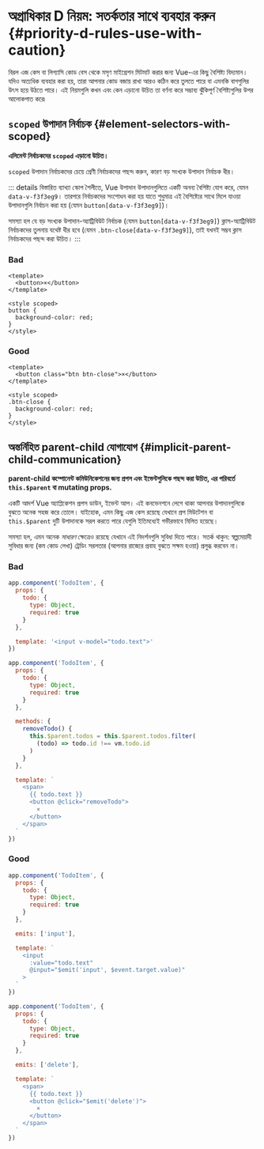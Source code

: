 # অগ্রাধিকার D নিয়ম: সতর্কতার সাথে ব্যবহার করুন {#priority-d-rules-use-with-caution}

বিরল এজ কেস বা লিগ্যাসি কোড বেস থেকে মসৃণ মাইগ্রেশন মিটমাট করার জন্য Vue-এর কিছু বৈশিষ্ট্য বিদ্যমান। যদিও অত্যধিক ব্যবহার করা হয়, তারা আপনার কোড বজায় রাখা আরও কঠিন করে তুলতে পারে বা এমনকি বাগগুলির উৎস হয়ে উঠতে পারে। এই নিয়মগুলি কখন এবং কেন এড়ানো উচিত তা বর্ণনা করে সম্ভাব্য ঝুঁকিপূর্ণ বৈশিষ্ট্যগুলির উপর আলোকপাত করে৷

## `scoped` উপাদান নির্বাচক {#element-selectors-with-scoped}

**এলিমেন্ট নির্বাচকদের `scoped` এড়ানো উচিত।**

`scoped` উপাদান নির্বাচকদের চেয়ে শ্রেণী নির্বাচকদের পছন্দ করুন, কারণ বড় সংখ্যক উপাদান নির্বাচক ধীর।

::: details বিস্তারিত ব্যাখ্যা
স্কোপ শৈলীতে, Vue উপাদান উপাদানগুলিতে একটি অনন্য বৈশিষ্ট্য যোগ করে, যেমন `data-v-f3f3eg9`। তারপরে নির্বাচকদের সংশোধন করা হয় যাতে শুধুমাত্র এই বৈশিষ্ট্যের সাথে মিলে যাওয়া উপাদানগুলি নির্বাচন করা হয় (যেমন `button[data-v-f3f3eg9]`)।

সমস্যা হল যে বড় সংখ্যক উপাদান-অ্যাট্রিবিউট নির্বাচক (যেমন `button[data-v-f3f3eg9]`) ক্লাস-অ্যাট্রিবিউট নির্বাচকদের তুলনায় যথেষ্ট ধীর হবে (যেমন `.btn-close[data-v-f3f3eg9]`), তাই যখনই সম্ভব ক্লাস নির্বাচকদের পছন্দ করা উচিত।
:::

<div class="style-example style-example-bad">
<h3>Bad</h3>

```vue-html
<template>
  <button>×</button>
</template>

<style scoped>
button {
  background-color: red;
}
</style>
```

</div>

<div class="style-example style-example-good">
<h3>Good</h3>

```vue-html
<template>
  <button class="btn btn-close">×</button>
</template>

<style scoped>
.btn-close {
  background-color: red;
}
</style>
```

</div>

## অন্তর্নিহিত parent-child যোগাযোগ {#implicit-parent-child-communication}

**parent-child কম্পোনেন্ট কমিউনিকেশনের জন্য প্রপস এবং ইভেন্টগুলিকে পছন্দ করা উচিত, এর পরিবর্তে `this.$parent` বা mutating props.**

একটি আদর্শ Vue অ্যাপ্লিকেশন প্রপস ডাউন, ইভেন্ট আপ। এই কনভেনশনে লেগে থাকা আপনার উপাদানগুলিকে বুঝতে অনেক সহজ করে তোলে। যাইহোক, এমন কিছু এজ কেস রয়েছে যেখানে প্রপ মিউটেশন বা `this.$parent` দুটি উপাদানকে সরল করতে পারে যেগুলি ইতিমধ্যেই গভীরভাবে মিলিত হয়েছে।

সমস্যা হল, এমন অনেক _সাধারণ_ ক্ষেত্রেও রয়েছে যেখানে এই নিদর্শনগুলি সুবিধা দিতে পারে। সতর্ক থাকুন: স্বল্পমেয়াদী সুবিধার জন্য (কম কোড লেখা) ট্রেডিং সরলতার (আপনার রাজ্যের প্রবাহ বুঝতে সক্ষম হওয়া) প্রলুব্ধ করবেন না।

<div class="style-example style-example-bad">
<h3>Bad</h3>

```js
app.component('TodoItem', {
  props: {
    todo: {
      type: Object,
      required: true
    }
  },

  template: '<input v-model="todo.text">'
})
```

```js
app.component('TodoItem', {
  props: {
    todo: {
      type: Object,
      required: true
    }
  },

  methods: {
    removeTodo() {
      this.$parent.todos = this.$parent.todos.filter(
        (todo) => todo.id !== vm.todo.id
      )
    }
  },

  template: `
    <span>
      {{ todo.text }}
      <button @click="removeTodo">
        ×
      </button>
    </span>
  `
})
```

</div>

<div class="style-example style-example-good">
<h3>Good</h3>

```js
app.component('TodoItem', {
  props: {
    todo: {
      type: Object,
      required: true
    }
  },

  emits: ['input'],

  template: `
    <input
      :value="todo.text"
      @input="$emit('input', $event.target.value)"
    >
  `
})
```

```js
app.component('TodoItem', {
  props: {
    todo: {
      type: Object,
      required: true
    }
  },

  emits: ['delete'],

  template: `
    <span>
      {{ todo.text }}
      <button @click="$emit('delete')">
        ×
      </button>
    </span>
  `
})
```

</div>
